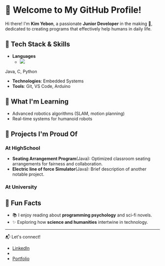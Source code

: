 
<!--
**kyb65/kyb65** is a ✨ _special_ ✨ repository because its `README.md` (this file) appears on your GitHub profile.

Here are some ideas to get you started:

- 🔭 I’m currently working on ...
- 🌱 I’m currently learning ...
- 👯 I’m looking to collaborate on ...
- 🤔 I’m looking for help with ...
- 💬 Ask me about ...
- 📫 How to reach me: ...
- 😄 Pronouns: ...
- ⚡ Fun fact: ...
-->

# 🌟 Welcome to My GitHub Profile!

Hi there! I'm **Kim Yebon**, a passionate **Junior Developer** in the making 🤖, dedicated to creating programs that effectively help humans in daily life.

## 🔧 Tech Stack & Skills
- **Languages**
  - <img src="https://img.shields.io/badge/java-007396?style=flat&logo=OpenJDK&logoColor=white">
Java, C, Python
- **Technologies**: Embedded Systems  
- **Tools**: Git, VS Code, Arduino

## 🌱 What I'm Learning
- Advanced robotics algorithms (SLAM, motion planning)  
- Real-time systems for humanoid robots  

## 🚀 Projects I'm Proud Of
### At HighSchool
- **Seating Arrangement Program**(Java): Optimized classroom seating arrangements for fairness and collaboration.  
- **Electric line of force Simulator**(Java): Brief description of another notable project.
### At University

## 🌟 Fun Facts
- 📚 I enjoy reading about **programming psychology** and sci-fi novels.  
- ✨ Exploring how **science and humanities** intertwine in technology.  

---

📬 Let's connect!  
- [LinkedIn](https://www.linkedin.com/in/your-profile)  
- [](https://yourblog.com)  
- [Portfolio](https://yourportfolio.com)
